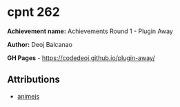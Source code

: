 # cpnt 262

**Achievement name:** Achievements Round 1 - Plugin Away

**Author:** Deoj Balcanao

**GH Pages** - https://codedeoj.github.io/plugin-away/

## Attributions
- [animejs](https://animejs.com/documentation/)
